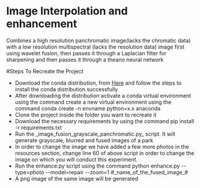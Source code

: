 # Image Interpolation and enhancement
Combines a high resolution panchromatic image(lacks the chromatic data) with a low resolution multispectral (lacks the resolution data) image first using wavelet fusion, then passes it through a Laplacian filter for sharpening and then passes it through a theano neural network


#Steps To Recreate the Project

<ul>
<li> Download the conda distribution, from <a href="https://docs.conda.io/projects/conda/en/latest/user-guide/install/index.html" >Here</a> and follow the steps to install the conda distribution successfully</li>
<li>After downloading the distribution activate a conda virtual environment using the command create a new virtual environment using the command conda create -n envname python=x.x anaconda </li>
<li> Clone the project inside the folder you want to recreate it</li>
<li> Download the necessary requirements by using the command pip install -r requirements.txt</li>
<li>Run the  _image_fusion_grayscale_panchromatic.py_ script. It will generate grayscale, blurred and fused images of a park</li>
<li>In order to change the image we have added a few more photos in the resources section, change line 60 of above script in order to change the image on which you will conduct this experiment.</li>
<li>Run the enhance.py script using the command python enhance.py --type=photo --model=repair --zoom=1 #_name_of_the_fused_image_#</li>
<li>A png image of the same image will be generated</li>
</ul>